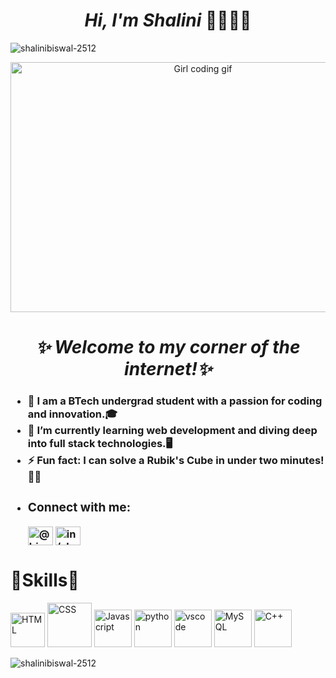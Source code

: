<h1 align="center"><i>Hi, I'm Shalini </i>👋👩🏻‍💻 </h1>

<p align="left"> <img src="https://komarev.com/ghpvc/?username=shalinibiswal-2512&label=Profile%20views&color=0e75b6&style=flat" alt="shalinibiswal-2512" /> </p>

<p align="center"> <img src="https://media2.giphy.com/media/v1.Y2lkPTc5MGI3NjExaWMzNjlvYTFmdHdjb3dlemd1cWhmdHZkaHBrMjA2NnpmamR0aDh4YiZlcD12MV9pbnRlcm5hbF9naWZfYnlfaWQmY3Q9Zw/L1R1tvI9svkIWwpVYr/giphy.webp" alt="Girl coding gif" width="600" height="400"/></p>
<h1 align="center"><em>
✨ Welcome to my corner of the internet!✨
</h1></em>
<h3>
<ul>
<li>🔭 I am a BTech undergrad student with a passion for coding and innovation.🎓</li>
<li>🌱 I’m currently learning web development and diving deep into full stack technologies.🖥️</li>
<li>⚡ Fun fact: I can solve a Rubik's Cube in under two minutes! 🧩😁</li>
<li>
<h3 align="left">Connect with me:</h3>
<p align="left">
<a href="https://twitter.com/@biswalshal25676" target="blank"><img align="center" src="https://raw.githubusercontent.com/rahuldkjain/github-profile-readme-generator/master/src/images/icons/Social/twitter.svg" alt="@biswalshal25676" height="30" width="40" /></a>
<a href="https://www.linkedin.com/in/shalinibiswal6762/" target="blank"><img align="center" src="https://raw.githubusercontent.com/rahuldkjain/github-profile-readme-generator/master/src/images/icons/Social/linked-in-alt.svg" alt="in/shalinibiswal6762" height="30" width="40" /></a>
</p>

</ul>
</h3>
<h1>🎯Skills🎯</h1>
<p>
<img src="https://cdn-icons-png.flaticon.com/128/1051/1051277.png" alt="HTML" width="55" height="55"/>  

<img src="https://cdn-icons-png.flaticon.com/128/16183/16183567.png" alt="CSS" width="71" height="71"/>

<img src="https://user-images.githubusercontent.com/74038190/212257454-16e3712e-945a-4ca2-b238-408ad0bf87e6.gif" alt="Javascript" width="60" height="60"/>


<img src="https://user-images.githubusercontent.com/74038190/212257472-08e52665-c503-4bd9-aa20-f5a4dae769b5.gif" alt="python" width="60" height="60"/>


<img src="https://user-images.githubusercontent.com/74038190/212257465-7ce8d493-cac5-494e-982a-5a9deb852c4b.gif" alt="vscode" width="60" height="60"/>


<img src="https://cdn-icons-png.flaticon.com/128/5968/5968313.png" alt="MySQL" width="60" height="60"/>
<img src="https://cdn-icons-png.flaticon.com/128/6132/6132222.png" alt="C++" width="60" height="60"/>

</p>

<p><img align="left" src="https://github-readme-stats.vercel.app/api/top-langs?username=shalinibiswal-2512&show_icons=true&locale=en&layout=compact" alt="shalinibiswal-2512" /></p>





